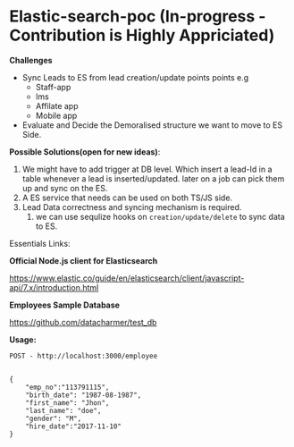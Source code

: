 # Elastic-search-poc (In-progress - Contribution is Highly Appriciated)

**Challenges**

- Sync Leads to ES from lead creation/update points points e.g
    - Staff-app
    - lms
    - Affilate app
    - Mobile app
- Evaluate and Decide the Demoralised structure we want to move to ES Side.

**Possible Solutions(open for new ideas)**:

1.  We might have to add trigger at DB level. Which insert a lead-Id in a table whenever a lead is  inserted/updated. later on a job can pick them up and sync on the ES.
2. A ES service that needs can be used on both TS/JS side.
3. Lead Data correctness and syncing mechanism is required.
    1. we can use sequlize hooks  on `creation/update/delete` to sync data to ES.


Essentials Links:

**Official Node.js client for Elasticsearch**

https://www.elastic.co/guide/en/elasticsearch/client/javascript-api/7.x/introduction.html

**Employees Sample Database**

https://github.com/datacharmer/test_db

**Usage:**


```
POST - http://localhost:3000/employee


{
    "emp_no":"113791115",
	"birth_date": "1987-08-1987",
	"first_name": "Jhon",
	"last_name": "doe",
	"gender": "M",
	"hire_date":"2017-11-10"
}
